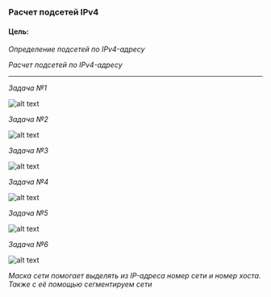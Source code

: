 ### Расчет подсетей IPv4

#### Цель:
*Определение подсетей по IPv4-адресу*

*Расчет подсетей по IPv4-адресу*

___

*Задача №1*

![alt text](https://github.com/Eliminir/OTUSLABS/blob/Labs/LAB3/1.JPG)

*Задача №2*

![alt text](https://github.com/Eliminir/OTUSLABS/blob/Labs/LAB3/2.JPG)

*Задача №3*

![alt text](https://github.com/Eliminir/OTUSLABS/blob/Labs/LAB3/3.JPG)

*Задача №4*

![alt text](https://github.com/Eliminir/OTUSLABS/blob/Labs/LAB3/4.JPG)

*Задача №5*

![alt text](https://github.com/Eliminir/OTUSLABS/blob/Labs/LAB3/5.JPG)

*Задача №6*

![alt text](https://github.com/Eliminir/OTUSLABS/blob/Labs/LAB3/6.JPG)


*Маска сети помогает выделять из IP-адреса номер сети и номер хоста. Также с её помощью сегментируем сети*
